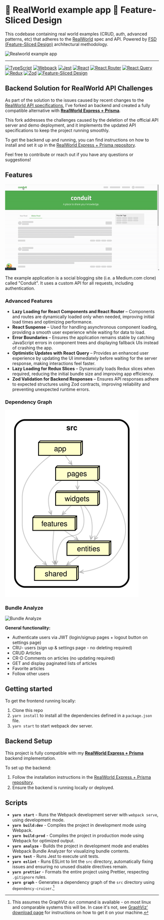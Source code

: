 # 🙌 RealWorld example app 🍰 Feature-Sliced Design

This codebase containing real world examples (CRUD, auth, advanced patterns, etc) that adheres to the [RealWorld](https://github.com/gothinkster/realworld) spec and API. Powered by [FSD (Feature-Sliced Design)](https://feature-sliced.design) architectural methodology.

![Realworld example app](./logo.gif)

---

[![TypeScript][shields-typescript-domain]](https://www.typescriptlang.org/)
[![Webpack][shields-webpack-domain]](https://webpack.js.org/)
[![Jest][shields-jest-domain]](https://jestjs.io/)
[![React][shields-react-domain]](https://react.dev/)
[![React Router][shields-react-router-domain]](https://reactrouter.com/)
[![React Query][shields-react-query-domain]](https://tanstack.com/query/v4/)
[![Redux][shields-redux-domain]](https://redux.js.org/)
[![Zod][shields-zod-domain]](https://zod.dev/)
[![Feature-Sliced Design][shields-fsd-domain]](https://feature-sliced.design/)

## Backend Solution for RealWorld API Challenges

As part of the solution to the issues caused by recent changes to the [RealWorld API specifications](https://github.com/gothinkster/realworld/issues/1611), I’ve forked an backend and created a fully compatible alternative with **[RealWorld Express + Prisma](https://github.com/yurisldk/node-express-realworld-example-app)**.

This fork addresses the challenges caused by the deletion of the official API server and demo deployment, and it implements the updated API specifications to keep the project running smoothly.

To get the backend up and running, you can find instructions on how to install and set it up in the [RealWorld Express + Prisma repository](https://github.com/yurisldk/node-express-realworld-example-app).

Feel free to contribute or reach out if you have any questions or suggestions!

## Features

![Preview][preview-domain]

The example application is a social blogging site (i.e. a Medium.com clone) called "Conduit". It uses a custom API for all requests, including authentication.

### Advanced Features

- **Lazy Loading for React Components and React Router** – Components and routes are dynamically loaded only when needed, improving initial load times and optimizing performance.
- **React Suspense** – Used for handling asynchronous component loading, providing a smooth user experience while waiting for data to load.
- **Error Boundaries** – Ensures the application remains stable by catching JavaScript errors in component trees and displaying fallback UIs instead of crashing the app.
- **Optimistic Updates with React Query** – Provides an enhanced user experience by updating the UI immediately before waiting for the server response, making interactions feel faster.
- **Lazy Loading for Redux Slices** – Dynamically loads Redux slices when required, reducing the initial bundle size and improving app efficiency.
- **Zod Validation for Backend Responses** – Ensures API responses adhere to expected structures using Zod contracts, improving reliability and preventing unexpected runtime errors.

### Dependency Graph

![Dependency Graph][dependency-graph-domain]

### Bundle Analyze

![Bundle Analyze][bundle-analyze-domain]

**General functionality:**

- Authenticate users via JWT (login/signup pages + logout button on settings page)
- CRU- users (sign up & settings page - no deleting required)
- CRUD Articles
- CR-D Comments on articles (no updating required)
- GET and display paginated lists of articles
- Favorite articles
- Follow other users

## Getting started

To get the frontend running locally:

1. Clone this repo
2. `yarn install` to install all the dependencies defined in a `package.json` file.
3. `yarn start` to start webpack dev server.

## Backend Setup

This project is fully compatible with my **[RealWorld Express + Prisma](https://github.com/yurisldk/node-express-realworld-example-app)** backend implementation.  

To set up the backend:  

1. Follow the installation instructions in the [RealWorld Express + Prisma repository](https://github.com/yurisldk/node-express-realworld-example-app).  
2. Ensure the backend is running locally or deployed.  

## Scripts

- **`yarn start`** - Runs the Webpack development server with `webpack serve`, using development mode.
- **`yarn build:dev`** - Compiles the project in development mode using Webpack.
- **`yarn build:prod`** - Compiles the project in production mode using Webpack for optimized output.
- **`yarn analyze`** - Builds the project in development mode and enables Webpack Bundle Analyzer for visualizing bundle contents.
- **`yarn test`** - Runs Jest to execute unit tests.
- **`yarn eslint`** - Runs ESLint to lint the `src` directory, automatically fixing issues and ensuring no unused disable directives remain.
- **`yarn prettier`** - Formats the entire project using Prettier, respecting `.gitignore` rules.
- **`yarn graph`** - Generates a dependency graph of the `src` directory using `dependency-cruiser`.[^1]

[^1]:
    This assumes the GraphViz `dot` command is available - on most linux and
    comparable systems this will be. In case it's not, see
    [GraphViz' download page](https://www.graphviz.org/download/) for instructions
    on how to get it on your machine.

[shields-react-router-domain]: https://img.shields.io/badge/React_Router-CA4245?style=for-the-badge&logo=react-router&logoColor=white
[shields-react-query-domain]: https://img.shields.io/badge/-React%20Query-FF4154?style=for-the-badge&logo=react%20query&logoColor=white
[shields-typescript-domain]: https://img.shields.io/badge/typescript-%23007ACC.svg?style=for-the-badge&logo=typescript&logoColor=white
[shields-fsd-domain]: https://img.shields.io/badge/Feature--Sliced-Design?style=for-the-badge&color=F2F2F2&labelColor=262224&logoWidth=10&logo=data:image/png;base64,iVBORw0KGgoAAAANSUhEUgAAABQAAAAaCAYAAAC3g3x9AAAACXBIWXMAAALFAAACxQGJ1n/vAAAAAXNSR0IArs4c6QAAAARnQU1BAACxjwv8YQUAAABISURBVHgB7dKxCQAgDETR0w2cws0cys2cwhEUBbsggikCuVekDHwSQFlYo7Q+8KnmtHdFWMdk2cl5wSsbxGSZw8dm8pX9ZHUTMBUgGU2F718AAAAASUVORK5CYII=
[shields-react-domain]: https://img.shields.io/badge/react-%2320232a.svg?style=for-the-badge&logo=react&logoColor=%2361DAFB
[dependency-graph-domain]: ./dependency-graph-preview.svg
[preview-domain]: ./preview.gif
[bundle-analyze-domain]: ./bundle-analyze.png
[shields-webpack-domain]: https://img.shields.io/badge/Webpack-8DD6F9?style=for-the-badge&logo=Webpack&logoColor=white
[shields-jest-domain]: https://img.shields.io/badge/Jest-C21325?style=for-the-badge&logo=jest&logoColor=white
[shields-redux-domain]: https://img.shields.io/badge/Redux-593D88?style=for-the-badge&logo=redux&logoColor=white
[shields-zod-domain]: https://img.shields.io/badge/Zod-000000?style=for-the-badge&logo=zod&logoColor=3068B7